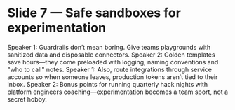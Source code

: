 # Slide 7 — Safe sandboxes for experimentation

Speaker 1: Guardrails don’t mean boring. Give teams playgrounds with sanitized data and disposable connectors.
Speaker 2: Golden templates save hours—they come preloaded with logging, naming conventions and "who to call" notes.
Speaker 1: Also, route integrations through service accounts so when someone leaves, production tokens aren’t tied to their inbox.
Speaker 2: Bonus points for running quarterly hack nights with platform engineers coaching—experimentation becomes a team sport, not a secret hobby.
